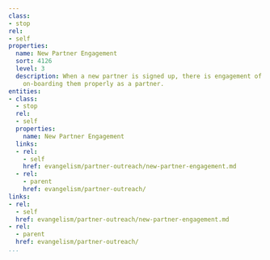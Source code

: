 ```yaml
---
class:
- stop
rel:
- self
properties:
  name: New Partner Engagement
  sort: 4126
  level: 3
  description: When a new partner is signed up, there is engagement of some sort,
    on-boarding them properly as a partner.
entities:
- class:
  - stop
  rel:
  - self
  properties:
    name: New Partner Engagement
  links:
  - rel:
    - self
    href: evangelism/partner-outreach/new-partner-engagement.md
  - rel:
    - parent
    href: evangelism/partner-outreach/
links:
- rel:
  - self
  href: evangelism/partner-outreach/new-partner-engagement.md
- rel:
  - parent
  href: evangelism/partner-outreach/
...
```

